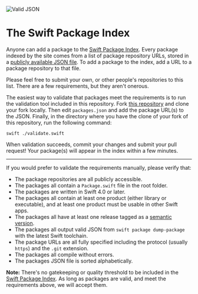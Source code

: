 ![Valid JSON](https://github.com/SwiftPackageIndex/PackageList/workflows/Valid%20JSON/badge.svg)

# The Swift Package Index

Anyone can add a package to the [Swift Package Index](https://swiftpackageindex.com). Every package indexed by the site comes from a list of package repository URLs, stored in a [publicly available JSON file](https://github.com/SwiftPackageIndex/PackageList/blob/main/packages.json). To add a package to the index, add a URL to a package repository to that file.

Please feel free to submit your own, or other people's repositories to this list. There are a few requirements, but they aren't onerous.

The easiest way to validate that packages meet the requirements is to run the validation tool included in this repository. Fork [this repository](https://github.com/SwiftPackageIndex/PackageList/) and clone your fork locally. Then edit `packages.json` and add the package URL(s) to the JSON. Finally, in the directory where you have the clone of your fork of this repository, run the following command:

```shell
swift ./validate.swift
```

When validation succeeds, commit your changes and submit your pull request! Your package(s) will appear in the index within a few minutes.

---

If you would prefer to validate the requirements manually, please verify that:

* The package repositories are all publicly accessible.
* The packages all contain a `Package.swift` file in the root folder.
* The packages are written in Swift 4.0 or later.
* The packages all contain at least one product (either library or executable), and at least one product must be usable in other Swift apps.
* The packages all have at least one release tagged as a [semantic version](https://semver.org/).
* The packages all output valid JSON from `swift package dump-package` with the latest Swift toolchain.
* The package URLs are all fully specified including the protocol (usually `https`) and the `.git` extension.
* The packages all compile without errors.
* The packages JSON file is sorted alphabetically.

**Note:** There's no gatekeeping or quality threshold to be included in the [Swift Package Index](https://swiftpackageindex.com). As long as packages are valid, and meet the requirements above, we will accept them.
